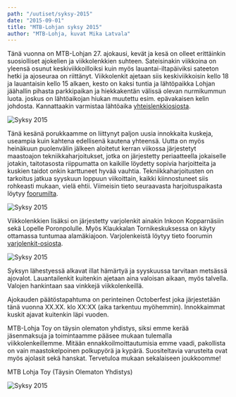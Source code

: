 ```yaml
---
path: "/uutiset/syksy-2015"
date: "2015-09-01"
title: "MTB-Lohjan syksy 2015"
author: "MTB-Lohja, kuvat Mika Latvala"
---
```

Tänä vuonna on MTB-Lohjan 27. ajokausi, kevät ja kesä on olleet erittäinkin suosiolliset ajokelien ja viikkolenkkien suhteen. Sateisinakin viikkoina on yleensä osunut keskiviikkoilloiksi kuin myös lauantai-iltapäiviksi sateeton hetki ja ajoseuraa on riittänyt. Viikkolenkit ajetaan siis keskiviikkoisin kello 18 ja lauantaisin kello 15 alkaen, kesto on kaksi tuntia ja lähtöpaikka Lohjan jäähallin pihasta parkkipaikan ja hiekkakentän välissä olevan nurmikummun luota. joskus on lähtöaikojan hiukan  muutettu esim. epävakaisen kelin johdosta. Kannattaakin varmistaa lähtöaika [yhteislenkkiosiosta](http://www.mtb-lohja.com/cgi-bin/yabb2/YaBB.pl?num=1420216346%22).

![Syksy 2015](/img/syksy-2015-1.jpg)

Tänä kesänä porukkaamme on liittynyt paljon uusia innokkaita kuskeja, useampia kuin kahtena edellisenä kautena yhteensä. Uutta on myös heinäkuun puolenvälin jälkeen aloitetut kerran viikossa järjestetyt maastoajon tekniikkaharjoitukset, jotka on järjestetty periaatteella jokaiselle jotakin, taitotasosta riippumatta on kaikille löydetty sopivia harjoitteita ja kuskien taidot onkin karttuneet hyvää vauhtia. Tekniikkaharjoitusten on tarkoitus jatkua syyskuun loppuun viikoittain, kaikki kiinnostuneet siis rohkeasti mukaan, vielä ehtii. Viimeisin tieto seuraavasta harjoituspaikasta löytyy [foorumilta](http://www.mtb-lohja.com/cgi-bin/yabb2/YaBB.pl?num=1436350695).

![Syksy 2015](/img/syksy-2015-2.jpg)

Viikkolenkkien lisäksi on järjestetty varjolenkit ainakin Inkoon Kopparnäsiin sekä Lopelle Poronpolulle. Myös Klaukkalan Tornikeskuksessa on käyty ottamassa tuntumaa alamäkiajoon. Varjolenkeistä löytyy tieto foorumin [varjolenkit-osiosta](http://www.mtb-lohja.com/cgi-bin/yabb2/YaBB.pl?num=1374217521).

![Syksy 2015](/img/syksy-2015-3.jpg)

Syksyn lähestyessä alkavat illat hämärtyä ja syyskuussa tarvitaan metsässä ajovalot. Lauantailenkit kuitenkin ajetaan aina valoisan aikaan, myös talvella. Valojen hankintaan saa vinkkejä viikkolenkeillä.

Ajokauden päätöstapahtuma on perinteinen Octoberfest joka järjestetään tänä vuonna XX.XX. klo XX:XX (aika tarkentuu myöhemmin). Innokkaimmat kuskit ajavat kuitenkin läpi vuoden.

MTB-Lohja Toy on täysin olematon yhdistys, siksi emme kerää jäsenmaksuja ja toimintaamme pääsee mukaan tulemalla viikkolenkeillemme. Mitään ennakkoilmoittautumisia emme vaadi, pakollista on vain maastokelpoinen polkupyörä ja kypärä. Suositeltavia varusteita ovat myös ajolasit sekä hanskat. Tervetuloa mukaan sekalaiseen joukkoomme!

MTB Lohja Toy (Täysin Olematon Yhdistys)

![Syksy 2015](/img/syksy-2015-4.jpg)